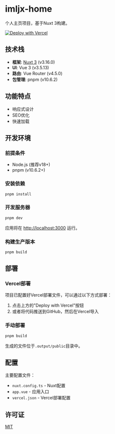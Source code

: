 # imljx-home

个人主页项目，基于Nuxt 3构建。

[![Deploy with Vercel](https://vercel.com/button)](https://vercel.com/new/clone?repository-url=https%3A%2F%2Fgithub.com%2FYOUR_USERNAME%2Fimljx-home)

## 技术栈

- **框架**: [Nuxt 3](https://nuxt.com/) (v3.16.0)
- **UI**: Vue 3 (v3.5.13)
- **路由**: Vue Router (v4.5.0)
- **包管理**: pnpm (v10.6.2)

## 功能特点

- 响应式设计
- SEO优化
- 快速加载

## 开发环境

### 前提条件

- Node.js (推荐v18+)
- pnpm (v10.6.2+)

### 安装依赖

```bash
pnpm install
```

### 开发服务器

```bash
pnpm dev
```

应用将在 [http://localhost:3000](http://localhost:3000) 运行。

### 构建生产版本

```bash
pnpm build
```

## 部署

### Vercel部署

项目已配置好Vercel部署文件，可以通过以下方式部署：

1. 点击上方的"Deploy with Vercel"按钮
2. 或者将代码推送到GitHub，然后在Vercel导入

### 手动部署

```bash
pnpm build
```

生成的文件位于`.output/public`目录中。

## 配置

主要配置文件：

- `nuxt.config.ts` - Nuxt配置
- `app.vue` - 应用入口
- `vercel.json` - Vercel部署配置

## 许可证

[MIT](LICENSE) 
